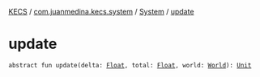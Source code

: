 [KECS](../../index.md) / [com.juanmedina.kecs.system](../index.md) / [System](index.md) / [update](./update.md)

# update

`abstract fun update(delta: `[`Float`](https://kotlinlang.org/api/latest/jvm/stdlib/kotlin/-float/index.html)`, total: `[`Float`](https://kotlinlang.org/api/latest/jvm/stdlib/kotlin/-float/index.html)`, world: `[`World`](../../com.juanmedina.kecs.world/-world/index.md)`): `[`Unit`](https://kotlinlang.org/api/latest/jvm/stdlib/kotlin/-unit/index.html)